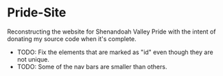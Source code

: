 # Pride-Site
Reconstructing the website for Shenandoah Valley Pride with the intent of donating my source code when it's complete.

- TODO: Fix the elements that are marked as "id" even though they are not unique.
- TODO: Some of the nav bars are smaller than others.